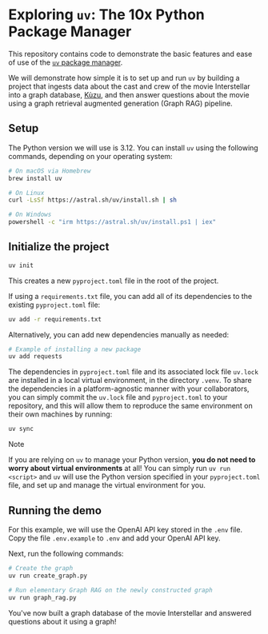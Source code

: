 # Exploring `uv`: The 10x Python Package Manager

This repository contains code to demonstrate the basic features and ease of use of the
[`uv` package manager](https://docs.astral.sh/uv/).

We will demonstrate how simple it is to set up and run `uv` by building a project that ingests data
about the cast and crew of the movie Interstellar into a graph database, [Kùzu](https://kuzudb.com),
and then answer questions about the movie using a graph retrieval augmented generation
(Graph RAG) pipeline.

## Setup

The Python version we will use is 3.12. You can install `uv` using the following commands, depending
on your operating system:

```bash
# On macOS via Homebrew
brew install uv

# On Linux
curl -LsSf https://astral.sh/uv/install.sh | sh

# On Windows
powershell -c "irm https://astral.sh/uv/install.ps1 | iex"
```

## Initialize the project

```bash
uv init
```

This creates a new `pyproject.toml` file in the root of the project.

If using a `requirements.txt` file, you can add all of its dependencies to the existing
`pyproject.toml` file:

```bash
uv add -r requirements.txt
```

Alternatively, you can add new dependencies manually as needed:

```bash
# Example of installing a new package
uv add requests
```

The dependencies in `pyproject.toml` file and its associated lock file `uv.lock` are installed
in a local virtual environment, in the directory `.venv`. To share the dependencies in a
platform-agnostic manner with your collaborators, you can simply commit the `uv.lock` file and
`pyproject.toml` to your repository, and this will allow them to reproduce the same environment 
on their own machines by running:

```bash
uv sync
```

> [!NOTE]
> If you are relying on `uv` to manage your Python version, **you do not need to worry about virtual
> environments** at all! You can simply run `uv run <script>` and `uv` will use the Python version
> specified in your `pyproject.toml` file, and set up and manage the virtual environment for you.

## Running the demo

For this example, we will use the OpenAI API key stored in the `.env` file. Copy the file
`.env.example` to `.env` and add your OpenAI API key.

Next, run the following commands:

```bash
# Create the graph
uv run create_graph.py

# Run elementary Graph RAG on the newly constructed graph
uv run graph_rag.py
```

You've now built a graph database of the movie Interstellar and answered questions about it using a
graph!

